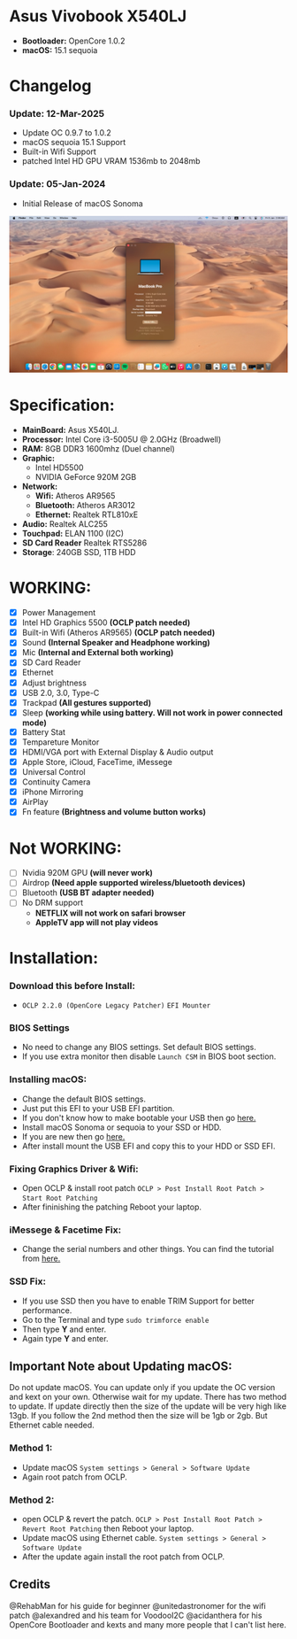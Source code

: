 # Asus Vivobook X540LJ
- **Bootloader:** OpenCore 1.0.2
- **macOS:** 15.1 sequoia

# Changelog

### Update: 12-Mar-2025
- Update OC 0.9.7 to 1.0.2
- macOS sequoia 15.1 Support
- Built-in Wifi Support
- patched Intel HD GPU VRAM 1536mb to 2048mb

### Update: 05-Jan-2024
- Initial Release of macOS Sonoma

<img src="macOS Sequoia/DOC/macOS Sonoma Asus x540LJ.jpg" width="900px" alt="Asus X540LJ macOS Sonoma OpenCore Hackintosh">

# Specification:
- **MainBoard:** Asus X540LJ.
- **Processor:** Intel Core i3-5005U @ 2.0GHz (Broadwell)
- **RAM:** 8GB DDR3 1600mhz (Duel channel)
- **Graphic:** 
  + Intel HD5500
  + NVIDIA GeForce 920M 2GB
- **Network:**
  + **Wifi:** Atheros AR9565
  + **Bluetooth:** Atheros AR3012
  + **Ethernet:** Realtek RTL810xE
- **Audio:** Realtek ALC255
- **Touchpad:** ELAN 1100 (I2C)
- **SD Card Reader** Realtek RTS5286
- **Storage**: 240GB SSD, 1TB HDD

# WORKING:
- [x] Power Management
- [x] Intel HD Graphics 5500 **(OCLP patch needed)**
- [x] Built-in Wifi (Atheros AR9565) **(OCLP patch needed)**
- [x] Sound **(Internal Speaker and Headphone working)**
- [x] Mic **(Internal and External both working)**
- [x] SD Card Reader
- [x] Ethernet
- [x] Adjust brightness 
- [x] USB 2.0, 3.0, Type-C
- [x] Trackpad **(All gestures supported)**
- [x] Sleep  **(working while using battery. Will not work in power connected mode)**
- [x] Battery Stat 
- [x] Tempareture Monitor
- [x] HDMI/VGA port with External Display & Audio output
- [x] Apple Store, iCloud, FaceTime, iMessege
- [x] Universal Control
- [x] Continuity Camera
- [x] iPhone Mirroring
- [x] AirPlay
- [x] Fn feature **(Brightness and volume button works)**

# Not WORKING:
- [ ] Nvidia 920M GPU   **(will never work)**
- [ ] Airdrop **(Need apple supported wireless/bluetooth devices)**
- [ ] Bluetooth **(USB BT adapter needed)**
- [ ] No DRM support
  + **NETFLIX will not work on safari browser**
  + **AppleTV app will not play videos**

# Installation:

### Download this before Install:
- `OCLP 2.2.0 (OpenCore Legacy Patcher)`  `EFI Mounter` 

### BIOS Settings
- No need to change any BIOS settings. Set default BIOS settings.
- If you use extra monitor then disable `Launch CSM` in BIOS boot section.

### Installing macOS:
- Change the default BIOS settings.
- Just put this EFI to your USB EFI partition.
- If you don't know how to make bootable your USB then go [here.](https://dortania.github.io/OpenCore-Install-Guide/installer-guide/)
- Install macOS Sonoma or sequoia to your SSD or HDD.
- If you are new then go [here.](https://dortania.github.io/OpenCore-Install-Guide/prerequisites.html#prerequisites)
- After install mount the USB EFI and copy this to your HDD or SSD EFI.
  
### Fixing Graphics Driver & Wifi:
- Open OCLP & install root patch `OCLP > Post Install Root Patch > Start Root Patching`
- After fininishing the patching Reboot your laptop.

### iMessege & Facetime Fix:
- Change the serial numbers and other things. You can find the tutorial from [here.](https://dortania.github.io/OpenCore-Install-Guide/config-laptop.plist/broadwell.html#platforminfo)

### SSD Fix:
- If you use SSD then you have to enable TRIM Support for better performance.
- Go to the Terminal and type `sudo trimforce enable`
- Then type **Y** and enter.
- Again type **Y** and enter.

## Important Note about Updating macOS:
Do not update macOS. You can update only if you update the OC version and kext on your own. Otherwise wait for my update.
There has two method to update. If update directly then the size of the update will be very high like 13gb. If you follow the 2nd method then the size will be 1gb or 2gb. But Ethernet cable needed.

### Method 1:
- Update macOS `System settings > General > Software Update`
- Again root patch from OCLP.

### Method 2:
- open OCLP & revert the patch. `OCLP > Post Install Root Patch > Revert Root Patching` then Reboot your laptop.
- Update macOS using Ethernet cable. `System settings > General > Software Update`
- After the update again install the root patch from OCLP.

## Credits
@RehabMan for his guide for beginner
@unitedastronomer for the wifi patch
@alexandred and his team for VoodooI2C 
@acidanthera for his OpenCore Bootloader and kexts
and many more people that I can't list here.
